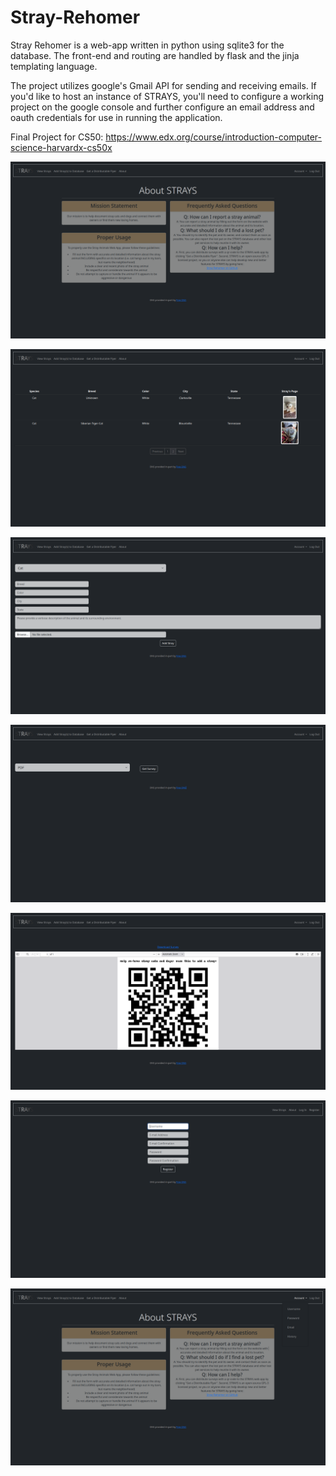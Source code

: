 # Stray-Rehomer
Stray Rehomer is a web-app written in python using sqlite3 for the database. The front-end and routing are handled by flask and the jinja templating language.

The project utilizes google's Gmail API for sending and receiving emails. If you'd like to host an instance of STRAYS, you'll need to configure a working project on the google console and further configure an email address and oauth credentials for use in running the application.

Final Project for CS50: https://www.edx.org/course/introduction-computer-science-harvardx-cs50x

![about](./tests/screenshots/about.png)

![Main View Strays Page](./tests/screenshots/View_Strays.png)

![Add Strays](./tests/screenshots/Add_Strays.png)

![Survey one](./tests/screenshots/survey1.png)

![Survey two](./tests/screenshots/survey2.png)

![Registration](./tests/screenshots/registration.png)

![Account Drop-down](./tests/screenshots/account_dropdown.png)
